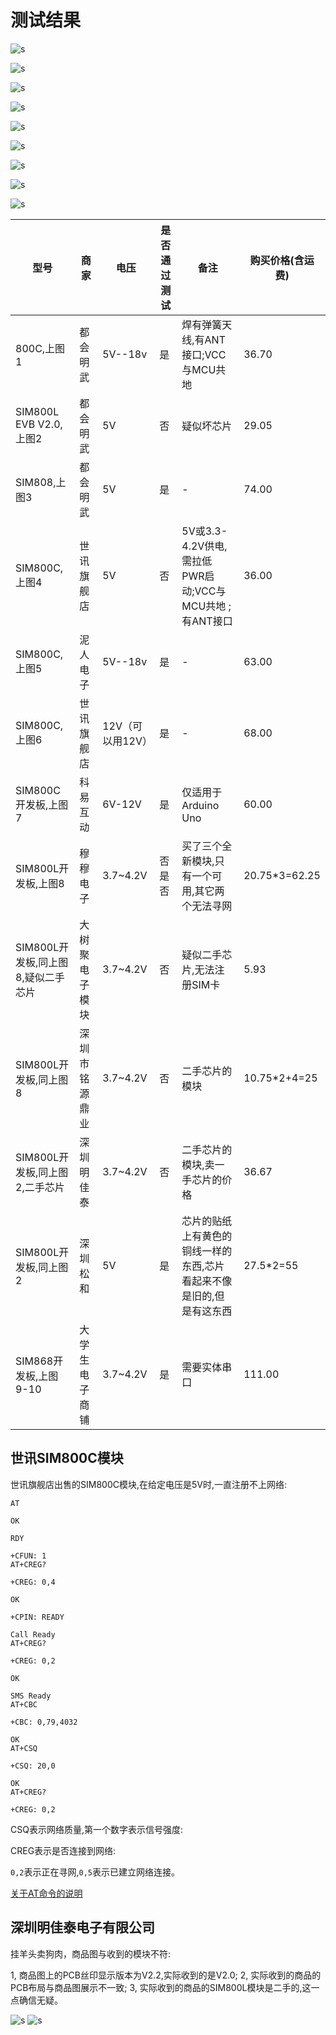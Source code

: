 # 测试结果

![s](s/001.png)

![s](s/002.png)

![s](s/003.png)

![s](s/004.png)

![s](s/005.png)

![s](s/006.png)

![s](s/007.png)

![s](s/008.png)


![s](s/009.png)

| 型号                               | 商家           | 电压             | 是否通过测试 | 备注                                                                 | 购买价格(含运费) |
| ---------------------------------- | -------------- | ---------------- | ------------ | -------------------------------------------------------------------- | ---------------- |
| 800C,上图1                         | 都会明武       | 5V--18v          | 是           | 焊有弹簧天线,有ANT接口;VCC与MCU共地                                  | 36.70            |
| SIM800L EVB V2.0,上图2             | 都会明武       | 5V               | 否           | 疑似坏芯片                                                           | 29.05            |
| SIM808,上图3                       | 都会明武       | 5V               | 是           | -                                                                    | 74.00            |
| SIM800C,上图4                      | 世讯旗舰店     | 5V               | 否           | 5V或3.3-4.2V供电,需拉低PWR启动;VCC与MCU共地 ;有ANT接口               | 36.00            |
| SIM800C,上图5                      | 泥人电子       | 5V--18v          | 是           | -                                                                    | 63.00            |
| SIM800C,上图6                      | 世讯旗舰店     | 12V（可以用12V） | 是           | -                                                                    | 68.00            |
| SIM800C开发板,上图7                | 科易互动       | 6V-12V           | 是           | 仅适用于Arduino Uno                                                  | 60.00            |
| SIM800L开发板,上图8                | 穆穆电子       | 3.7~4.2V         | 否是否       | 买了三个全新模块,只有一个可用,其它两个无法寻网                       | 20.75*3=62.25    |
| SIM800L开发板,同上图8,疑似二手芯片 | 大树聚电子模块 | 3.7~4.2V         | 否           | 疑似二手芯片,无法注册SIM卡                                           | 5.93             |
| SIM800L开发板,同上图8              | 深圳市铭源鼎业 | 3.7~4.2V         | 否           | 二手芯片的模块                                                       | 10.75*2+4=25     |
| SIM800L开发板,同上图2,二手芯片     | 深圳明佳泰     | 3.7~4.2V         | 否           | 二手芯片的模块,卖一手芯片的价格                                      | 36.67            |
| SIM800L开发板,同上图2              | 深圳松和       | 5V               | 是           | 芯片的贴纸上有黄色的铜线一样的东西,芯片看起来不像是旧的,但是有这东西 | 27.5*2=55        |
| SIM868开发板,上图9-10              | 大学生电子商铺 | 3.7~4.2V         | 是           | 需要实体串口                                                         | 111.00           |


## 世讯SIM800C模块

世讯旗舰店出售的SIM800C模块,在给定电压是5V时,一直注册不上网络:

```
AT

OK

RDY

+CFUN: 1
AT+CREG?

+CREG: 0,4

OK

+CPIN: READY

Call Ready
AT+CREG?

+CREG: 0,2

OK

SMS Ready
AT+CBC

+CBC: 0,79,4032

OK
AT+CSQ

+CSQ: 20,0

OK
AT+CREG?

+CREG: 0,2

```

CSQ表示网络质量,第一个数字表示信号强度:


CREG表示是否连接到网络:

`0,2`表示正在寻网,`0,5`表示已建立网络连接。

[关于AT命令的说明](https://seeeddoc.github.io/AT_Command_Tester/)


## 深圳明佳泰电子有限公司

挂羊头卖狗肉，商品图与收到的模块不符:

1, 商品图上的PCB丝印显示版本为V2.2,实际收到的是V2.0;
2, 实际收到的商品的PCB布局与商品图展示不一致;
3, 实际收到的商品的SIM800L模块是二手的,这一点确信无疑。

![s](s/010.png)
![s](s/011.png)

